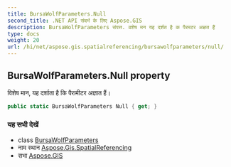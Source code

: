 ```yaml
---
title: BursaWolfParameters.Null
second_title: .NET API संदर्भ के लिए Aspose.GIS
description: BursaWolfParameters संपत्त. वशेष मन यह दर्शत है क पैरमटर अज्ञत हैं
type: docs
weight: 20
url: /hi/net/aspose.gis.spatialreferencing/bursawolfparameters/null/
---
```

## BursaWolfParameters.Null property

विशेष मान, यह दर्शाता है कि पैरामीटर अज्ञात हैं।

```csharp
public static BursaWolfParameters Null { get; }
```

### यह सभी देखें

* class [BursaWolfParameters](../)
* नाम स्थान [Aspose.Gis.SpatialReferencing](../../bursawolfparameters/)
* सभा [Aspose.GIS](../../../)


